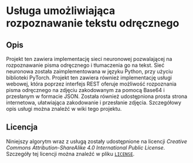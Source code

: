 # Usługa umożliwiająca rozpoznawanie tekstu odręcznego

## Opis

Projekt ten zawiera implementację sieci neuronowej pozwalającej na rozpoznawanie pisma odręcznego i tłumaczenia go na tekst. Sieć neuronowa została zaimplementowana w języku Python, przy użyciu biblioteki PyTorch. Projekt ten zawiera również implementację usługi webowej, która poprzez interfejs REST oferuje możliwość rozpoznania pisma odręcznego na zdjęciu zakodowanym za pomocą Base64 i przesłanym w formacie JSON. Została również udostępniona prosta strona internetowa, ułatwiająca zakodowanie i przesłanie zdjęcia. Szczegółowy opis usługi można znaleźć w wiki tego projektu.

## Licencja

Niniejszy algorytm wraz z usługą zostały udostępnione na licencji _Creative Commons Attribution-ShareAlike 4.0 International Public License_. Szczegóły tej licencji można znaleźć w pliku [`LICENSE`](LICENSE).
